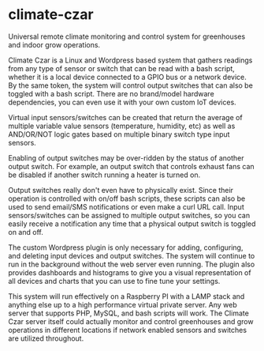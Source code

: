 # climate-czar
Universal remote climate monitoring and control system for greenhouses and indoor grow operations.

Climate Czar is a Linux and Wordpress based system that gathers readings from any type of sensor or switch that can be read with a bash script, whether it is a local device connected to a GPIO bus or a network device. By the same token, the system will control output switches that can also be toggled with a bash script. There are no brand/model hardware dependencies, you can even use it with your own custom IoT devices.

Virtual input sensors/switches can be created that return the average of multiple variable value sensors (temperature, humidity, etc) as well as AND/OR/NOT logic gates based on multiple binary switch type input sensors.

Enabling of output switches may be over-ridden by the status of another output switch. For example, an output switch that controls exhaust fans can be disabled if another switch running a heater is turned on.

Output switches really don't even have to physically exist. Since their operation is controlled with on/off bash scripts, these scripts can also be used to send email/SMS notifications or even make a curl URL call. Input sensors/switches can be assigned to multiple output switches, so you can easily receive a notification any time that a physical output switch is toggled on and off.

The custom Wordpress plugin is only necessary for adding, configuring, and deleting input devices and output switches. The system will continue to run in the background without the web server even running. The plugin also provides dashboards and histograms to give you a visual representation of all devices and charts that you can use to fine tune your settings.

This system will run effectively on a Raspberry PI with a LAMP stack and anything else up to a high performance virtual private server. Any web server that supports PHP, MySQL, and bash scripts will work. The Climate Czar server itself could actually monitor and control greenhouses and grow operations in different locations if network enabled sensors and switches are utilized throughout.
